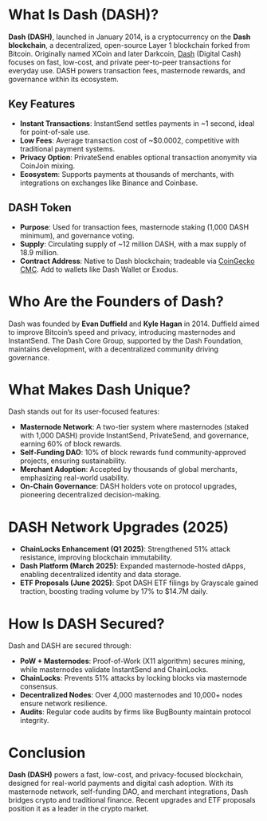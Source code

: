 # What Is Dash (DASH)?

**Dash (DASH)**, launched in January 2014, is a cryptocurrency on the **Dash blockchain**, a decentralized, open-source Layer 1 blockchain forked from Bitcoin. Originally named XCoin and later Darkcoin, [Dash](https://www.dash.org/) (Digital Cash) focuses on fast, low-cost, and private peer-to-peer transactions for everyday use. DASH powers transaction fees, masternode rewards, and governance within its ecosystem.

## Key Features
- **Instant Transactions**: InstantSend settles payments in ~1 second, ideal for point-of-sale use.
- **Low Fees**: Average transaction cost of ~$0.0002, competitive with traditional payment systems.
- **Privacy Option**: PrivateSend enables optional transaction anonymity via CoinJoin mixing.
- **Ecosystem**: Supports payments at thousands of merchants, with integrations on exchanges like Binance and Coinbase.

## DASH Token
- **Purpose**: Used for transaction fees, masternode staking (1,000 DASH minimum), and governance voting.
- **Supply**: Circulating supply of ~12 million DASH, with a max supply of 18.9 million.
- **Contract Address**: Native to Dash blockchain; tradeable via [CoinGecko](https://www.coingecko.com/en/coins/dash) [CMC](https://coinmarketcap.com/currencies/dash/). Add to wallets like Dash Wallet or Exodus.

# Who Are the Founders of Dash?

Dash was founded by **Evan Duffield** and **Kyle Hagan** in 2014. Duffield aimed to improve Bitcoin’s speed and privacy, introducing masternodes and InstantSend. The Dash Core Group, supported by the Dash Foundation, maintains development, with a decentralized community driving governance.

# What Makes Dash Unique?

Dash stands out for its user-focused features:

- **Masternode Network**: A two-tier system where masternodes (staked with 1,000 DASH) provide InstantSend, PrivateSend, and governance, earning 60% of block rewards.
- **Self-Funding DAO**: 10% of block rewards fund community-approved projects, ensuring sustainability.
- **Merchant Adoption**: Accepted by thousands of global merchants, emphasizing real-world usability.
- **On-Chain Governance**: DASH holders vote on protocol upgrades, pioneering decentralized decision-making.

# DASH Network Upgrades (2025)

- **ChainLocks Enhancement (Q1 2025)**: Strengthened 51% attack resistance, improving blockchain immutability.
- **Dash Platform (March 2025)**: Expanded masternode-hosted dApps, enabling decentralized identity and data storage.
- **ETF Proposals (June 2025)**: Spot DASH ETF filings by Grayscale gained traction, boosting trading volume by 17% to $14.7M daily.

# How Is DASH Secured?

Dash and DASH are secured through:

- **PoW + Masternodes**: Proof-of-Work (X11 algorithm) secures mining, while masternodes validate InstantSend and ChainLocks.
- **ChainLocks**: Prevents 51% attacks by locking blocks via masternode consensus.
- **Decentralized Nodes**: Over 4,000 masternodes and 10,000+ nodes ensure network resilience.
- **Audits**: Regular code audits by firms like BugBounty maintain protocol integrity.

# Conclusion

**Dash (DASH)** powers a fast, low-cost, and privacy-focused blockchain, designed for real-world payments and digital cash adoption. With its masternode network, self-funding DAO, and merchant integrations, Dash bridges crypto and traditional finance. Recent upgrades and ETF proposals position it as a leader in the crypto market.